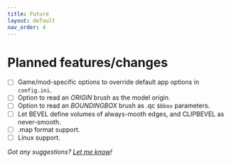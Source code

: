 ```yaml
---
title: Future
layout: default
nav_order: 4
---
```


# Planned features/changes

- [ ] Game/mod-specific options to override default app options in `config.ini`.
- [ ] Option to read an *ORIGIN* brush as the model origin.
- [ ] Option to read an *BOUNDINGBOX* brush as .qc `$bbox` parameters.
- [ ] Let BEVEL define volumes of always-mooth edges, and CLIPBEVEL as never-smooth.
- [ ] .map format support.
- [ ] Linux support.

*Got any suggestions? [Let me know](mailto:erty.gamedev@gmail.com)!*
